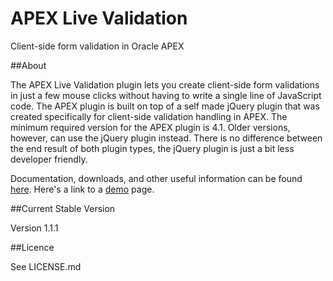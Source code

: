 APEX Live Validation
====================

Client-side form validation in Oracle APEX

##About

The APEX Live Validation plugin lets you create client-side form validations in just a few mouse clicks
without having to write a single line of JavaScript code.
The APEX plugin is built on top of a self made jQuery plugin that was created specifically for
client-side validation handling in APEX. The minimum required version for the APEX plugin is 4.1.
Older versions, however, can use the jQuery plugin instead.
There is no difference between the end result of both plugin types,
the jQuery plugin is just a bit less developer friendly. 

Documentation, downloads, and other useful information can be found [here](http://apex.oracle.com/pls/apex/f?p=59381:1).
Here's a link to a [demo](http://apex.oracle.com/pls/apex/f?p=59381:100) page.

##Current Stable Version

Version 1.1.1

##Licence

See LICENSE.md
